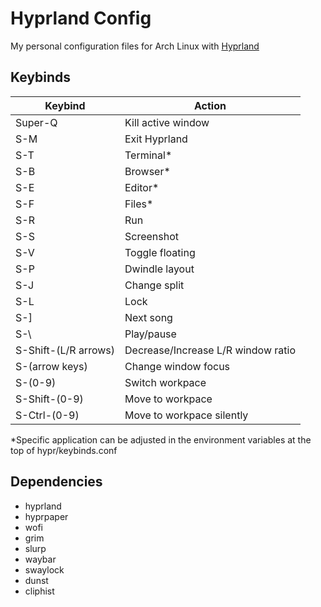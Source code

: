 # Hyprland Config
My personal configuration files for Arch Linux with [Hyprland](https://hyprland.org/) 

## Keybinds
| Keybind     | Action |
| ----------- | ----------- |
| Super-Q | Kill active window |
| S-M | Exit Hyprland |
| S-T | Terminal* |
| S-B | Browser* |
| S-E | Editor* |
| S-F | Files* |
| S-R | Run |
| S-S | Screenshot |
| S-V | Toggle floating |
| S-P | Dwindle layout |
| S-J | Change split |
| S-L | Lock |
| S-] | Next song |
| S-\ | Play/pause |
| S-Shift-(L/R arrows) | Decrease/Increase L/R window ratio |
| S-(arrow keys) | Change window focus |
| S-(0-9) | Switch workpace |
| S-Shift-(0-9) | Move to workpace |
| S-Ctrl-(0-9) | Move to workpace silently |
\*Specific application can be adjusted in the environment variables at the top of hypr/keybinds.conf

## Dependencies
- hyprland
- hyprpaper
- wofi
- grim
- slurp
- waybar
- swaylock
- dunst
- cliphist
